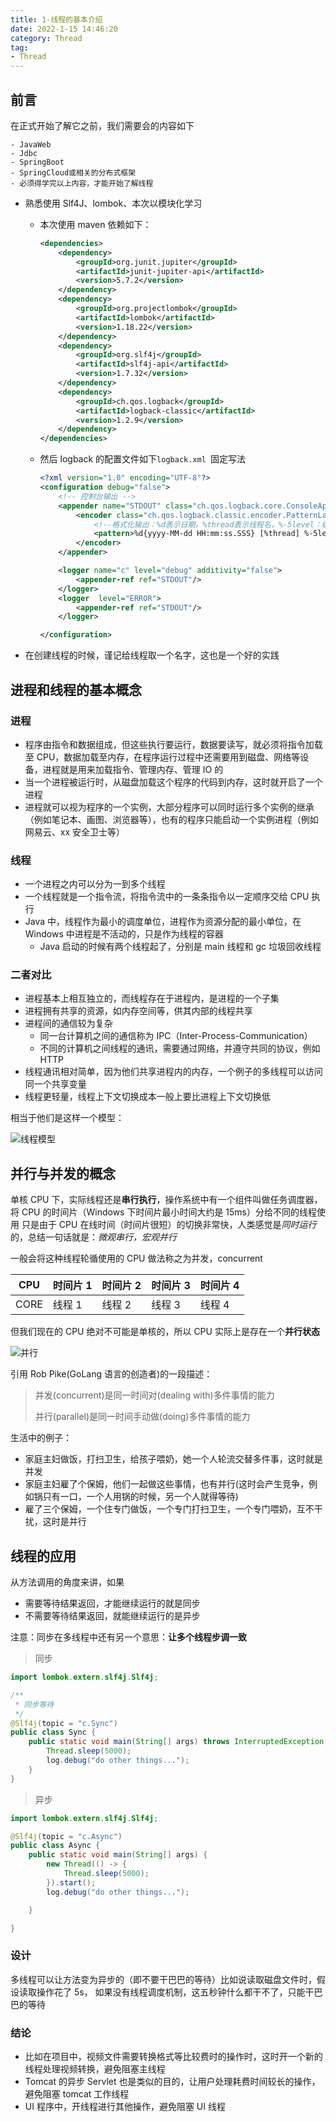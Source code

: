 ```yaml
---
title: 1-线程的基本介绍
date: 2022-1-15 14:46:20
category: Thread
tag:
- Thread
---
```


## 前言

在正式开始了解它之前，我们需要会的内容如下

    - JavaWeb
    - Jdbc
    - SpringBoot
    - SpringCloud或相关的分布式框架
    - 必须得学完以上内容，才能开始了解线程

- 熟悉使用 Slf4J、lombok、本次以模块化学习

  - 本次使用 maven 依赖如下：

    ```xml
    <dependencies>
        <dependency>
            <groupId>org.junit.jupiter</groupId>
            <artifactId>junit-jupiter-api</artifactId>
            <version>5.7.2</version>
        </dependency>
        <dependency>
            <groupId>org.projectlombok</groupId>
            <artifactId>lombok</artifactId>
            <version>1.18.22</version>
        </dependency>
        <dependency>
            <groupId>org.slf4j</groupId>
            <artifactId>slf4j-api</artifactId>
            <version>1.7.32</version>
        </dependency>
        <dependency>
            <groupId>ch.qos.logback</groupId>
            <artifactId>logback-classic</artifactId>
            <version>1.2.9</version>
        </dependency>
    </dependencies>
    ```

  - 然后 logback 的配置文件如下`logback.xml `固定写法

    ```xml
    <?xml version="1.0" encoding="UTF-8"?>
    <configuration debug="false">
        <!-- 控制台输出 -->
        <appender name="STDOUT" class="ch.qos.logback.core.ConsoleAppender">
            <encoder class="ch.qos.logback.classic.encoder.PatternLayoutEncoder">
                <!--格式化输出：%d表示日期，%thread表示线程名，%-5level：级别从左显示5个字符宽度%msg：日志消息，%n是换行符-->
                <pattern>%d{yyyy-MM-dd HH:mm:ss.SSS} [%thread] %-5level %logger{50} - %msg%n</pattern>
            </encoder>
        </appender>

        <logger name="c" level="debug" additivity="false">
            <appender-ref ref="STDOUT"/>
        </logger>
        <logger  level="ERROR">
            <appender-ref ref="STDOUT"/>
        </logger>

    </configuration>
    ```

- 在创建线程的时候，谨记给线程取一个名字，这也是一个好的实践

## 进程和线程的基本概念

### 进程

- 程序由指令和数据组成，但这些执行要运行，数据要读写，就必须将指令加载至 CPU，数据加载至内存，在程序运行过程中还需要用到磁盘、网络等设备，进程就是用来加载指令、管理内存、管理 IO 的
- 当一个进程被运行时，从磁盘加载这个程序的代码到内存，这时就开启了一个进程
- 进程就可以视为程序的一个实例，大部分程序可以同时运行多个实例的继承（例如笔记本、画图、浏览器等），也有的程序只能启动一个实例进程（例如网易云、xx 安全卫士等）

### 线程

- 一个进程之内可以分为一到多个线程
- 一个线程就是一个指令流，将指令流中的一条条指令以一定顺序交给 CPU 执行
- Java 中，线程作为最小的调度单位，进程作为资源分配的最小单位，在 Windows 中进程是不活动的，只是作为线程的容器
  - Java 启动的时候有两个线程起了，分别是 main 线程和 gc 垃圾回收线程

### 二者对比

- 进程基本上相互独立的，而线程存在于进程内，是进程的一个子集
- 进程拥有共享的资源，如内存空间等，供其内部的线程共享
- 进程间的通信较为复杂
  - 同一台计算机之间的通信称为 IPC（Inter-Process-Communication）
  - 不同的计算机之间线程的通讯，需要通过网络，并遵守共同的协议，例如 HTTP
- 线程通讯相对简单，因为他们共享进程内的内存，一个例子的多线程可以访问同一个共享变量
- 线程更轻量，线程上下文切换成本一般上要比进程上下文切换低

相当于他们是这样一个模型：

![线程模型](/images/JavaThread/1-线程的基本介绍/1642231876301.png)

## 并行与并发的概念

单核 CPU 下，实际线程还是**串行执行**，操作系统中有一个组件叫做任务调度器，将 CPU 的时间片（Windows 下时间片最小时间大约是 15ms）分给不同的线程使用 只是由于 CPU 在线时间（时间片很短）的切换非常快，人类感觉是*同时运行*
的，总结一句话就是：_微观串行，宏观并行_

一般会将这种线程轮循使用的 CPU 做法称之为并发，concurrent

| CPU  | 时间片 1 | 时间片 2 | 时间片 3 | 时间片 4 |
| ---- | -------- | -------- | -------- | -------- |
| CORE | 线程 1   | 线程 2   | 线程 3   | 线程 4   |

但我们现在的 CPU 绝对不可能是单核的，所以 CPU 实际上是存在一个**并行状态**

![并行](/images/JavaThread/1-线程的基本介绍/1642232743901.png)

引用 Rob Pike(GoLang 语言的创造者)的一段描述：

> 并发(concurrent)是同一时间对(dealing with)多件事情的能力
>
> 并行(parallel)是同一时间手动做(doing)多件事情的能力

生活中的例子：

- 家庭主妇做饭，打扫卫生，给孩子喂奶，她一个人轮流交替多件事，这时就是并发
- 家庭主妇雇了个保姆，他们一起做这些事情，也有并行(这时会产生竞争，例如锅只有一口，一个人用锅的时候，另一个人就得等待)
- 雇了三个保姆，一个住专门做饭，一个专门打扫卫生，一个专门喂奶，互不干扰，这时是并行

## 线程的应用

从方法调用的角度来讲，如果

- 需要等待结果返回，才能继续运行的就是同步
- 不需要等待结果返回，就能继续运行的是异步

注意：同步在多线程中还有另一个意思：**让多个线程步调一致**

> 同步

```java
import lombok.extern.slf4j.Slf4j;

/**
 * 同步等待
 */
@Slf4j(topic = "c.Sync")
public class Sync {
    public static void main(String[] args) throws InterruptedException {
        Thread.sleep(5000);
        log.debug("do other things...");
    }
}
```

> 异步

```java
import lombok.extern.slf4j.Slf4j;

@Slf4j(topic = "c.Async")
public class Async {
    public static void main(String[] args) {
        new Thread(() -> {
            Thread.sleep(5000);
        }).start();
        log.debug("do other things...");

    }

}
```

### 设计

多线程可以让方法变为异步的（即不要干巴巴的等待）比如说读取磁盘文件时，假设读取操作花了 5s， 如果没有线程调度机制，这五秒钟什么都干不了，只能干巴巴的等待

### 结论

- 比如在项目中，视频文件需要转换格式等比较费时的操作时，这时开一个新的线程处理视频转换，避免阻塞主线程
- Tomcat 的异步 Servlet 也是类似的目的，让用户处理耗费时间较长的操作，避免阻塞 tomcat 工作线程
- UI 程序中，开线程进行其他操作，避免阻塞 UI 线程
